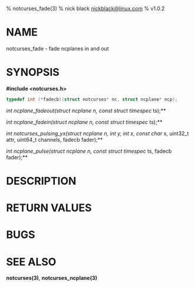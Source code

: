 % notcurses_fade(3)
% nick black <nickblack@linux.com>
% v1.0.2

# NAME

notcurses_fade - fade ncplanes in and out

# SYNOPSIS

**#include <notcurses.h>**

```c
typedef int (*fadecb)(struct notcurses* nc, struct ncplane* ncp);
```

**int ncplane_fadeout(struct ncplane* n, const struct timespec* ts);**

**int ncplane_fadein(struct ncplane* n, const struct timespec* ts);**

**int notcurses_pulsing_yx(struct ncplane* n, int y, int x, const char* s, uint32_t attr, uint64_t channels, fadecb fader);**

**int ncplane_pulse(struct ncplane* n, const struct timespec* ts, fadecb fader);**

# DESCRIPTION

# RETURN VALUES

# BUGS

# SEE ALSO

**notcurses(3)**, **notcurses_ncplane(3)**
